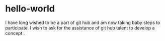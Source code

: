 # hello-world
I have long wished to be a part of git hub and am now taking baby steps to participate. I wish to ask for the assistance of git hub talent to develop a concept .
